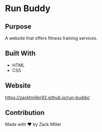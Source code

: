 # Run Buddy

## Purpose
A website that offers fitness training services.

## Built With
* HTML
* CSS

## Website
https://zacktmiller92.github.io/run-buddy/

## Contribution
Made with ❤️ by Zack Miller